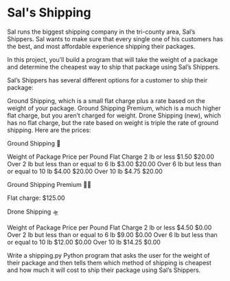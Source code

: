 # Sal's Shipping
Sal runs the biggest shipping company in the tri-county area, Sal’s Shippers.
Sal wants to make sure that every single one of his customers has the best, and most affordable experience shipping their packages.

In this project, you’ll build a program that will take the weight of a package and determine the cheapest way to ship that package using Sal’s Shippers.

Sal’s Shippers has several different options for a customer to ship their package:

Ground Shipping, which is a small flat charge plus a rate based on the weight of your package.
Ground Shipping Premium, which is a much higher flat charge, but you aren’t charged for weight.
Drone Shipping (new), which has no flat charge, but the rate based on weight is triple the rate of ground shipping.
Here are the prices:

Ground Shipping 🚚

Weight of Package	                          Price per Pound	Flat Charge
2 lb or less	                                  $1.50	                $20.00
Over 2 lb but less than or equal to 6 lb	  $3.00	                $20.00
Over 6 lb but less than or equal to 10 lb	  $4.00	                $20.00
Over 10 lb	                                  $4.75	                $20.00

Ground Shipping Premium 🚚💨

Flat charge: $125.00

Drone Shipping 🛸

Weight of Package	                          Price per Pound	  Flat Charge
2 lb or less	                                  $4.50	                  $0.00
Over 2 lb but less than or equal to 6 lb	  $9.00	                  $0.00
Over 6 lb but less than or equal to 10 lb	  $12.00	          $0.00
Over 10 lb	                                  $14.25	          $0.00

Write a shipping.py Python program that asks the user for the weight of their package and
then tells them which method of shipping is cheapest and how much it will cost to ship their package using Sal’s Shippers.
